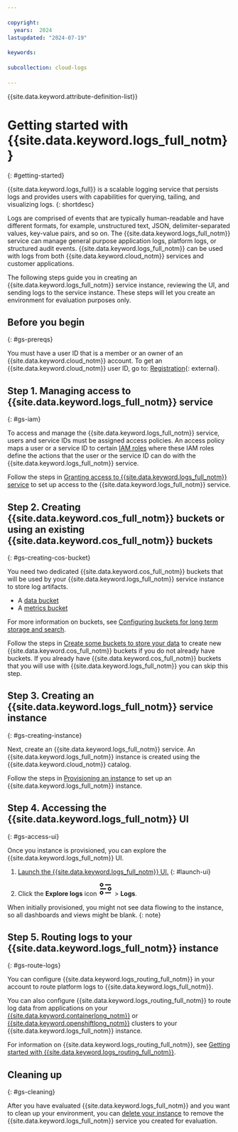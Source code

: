 ```yaml
---

copyright:
  years:  2024
lastupdated: "2024-07-19"

keywords:

subcollection: cloud-logs

---
```


{{site.data.keyword.attribute-definition-list}}

# Getting started with {{site.data.keyword.logs_full_notm}}
{: #getting-started}

{{site.data.keyword.logs_full}} is a scalable logging service that persists logs and provides users with capabilities for querying, tailing, and visualizing logs.
{: shortdesc}

Logs are comprised of events that are typically human-readable and have different formats, for example, unstructured text, JSON, delimiter-separated values, key-value pairs, and so on. The {{site.data.keyword.logs_full_notm}} service can manage general purpose application logs, platform logs, or structured audit events. {{site.data.keyword.logs_full_notm}} can be used with logs from both {{site.data.keyword.cloud_notm}} services and customer applications.

The following steps guide you in creating an {{site.data.keyword.logs_full_notm}} service instance, reviewing the UI, and sending logs to the service instance. These steps will let you create an environment for evaluation purposes only.

## Before you begin
{: #gs-prereqs}

You must have a user ID that is a member or an owner of an {{site.data.keyword.cloud_notm}} account. To get an {{site.data.keyword.cloud_notm}} user ID, go to: [Registration](https://{DomainName}/login){: external}.

## Step 1. Managing access to {{site.data.keyword.logs_full_notm}} service
{: #gs-iam}

To access and manage the {{site.data.keyword.logs_full_notm}} service, users and service IDs must be assigned access policies. An access policy maps a user or a service ID to certain [IAM roles](/docs/cloud-logs?topic=cloud-logs-iam) where these IAM roles define the actions that the user or the service ID can do with the {{site.data.keyword.logs_full_notm}} service.

Follow the steps in [Granting access to {{site.data.keyword.logs_full_notm}} service](/docs/cloud-logs?topic=cloud-logs-iam-assign-access&interface=ui) to set up access to the {{site.data.keyword.logs_full_notm}} service.

## Step 2. Creating {{site.data.keyword.cos_full_notm}} buckets or using an existing {{site.data.keyword.cos_full_notm}} buckets
{: #gs-creating-cos-bucket}

You need two dedicated {{site.data.keyword.cos_full_notm}} buckets that will be used by your {{site.data.keyword.logs_full_notm}} service instance to store log artifacts.

* A [data bucket](/docs/cloud-logs?topic=cloud-logs-configure-data-bucket&interface=cli)
* A [metrics bucket](/docs/cloud-logs?topic=cloud-logs-configure-metrics-bucket&interface=cli)

For more information on buckets, see [Configuring buckets for long term storage and search](/docs/cloud-logs?topic=cloud-logs-about-bucket).

Follow the steps in [Create some buckets to store your data](/docs/cloud-object-storage?topic=cloud-object-storage-getting-started-cloud-object-storage#gs-create-buckets) to create new {{site.data.keyword.cos_full_notm}} buckets if you do not already have buckets. If you already have {{site.data.keyword.cos_full_notm}} buckets that you will use with {{site.data.keyword.logs_full_notm}} you can skip this step.

## Step 3. Creating an {{site.data.keyword.logs_full_notm}} service instance
{: #gs-creating-instance}

Next, create an {{site.data.keyword.logs_full_notm}} service. An {{site.data.keyword.logs_full_notm}} instance is created using the {{site.data.keyword.cloud_notm}} catalog.

Follow the steps in [Provisioning an instance](/docs/cloud-logs?topic=cloud-logs-instance-provision&interface=cli) to set up an {{site.data.keyword.logs_full_notm}} instance.


## Step 4. Accessing the {{site.data.keyword.logs_full_notm}} UI
{: #gs-access-ui}

Once you instance is provisioned, you can explore the {{site.data.keyword.logs_full_notm}} UI.

1. [Launch the {{site.data.keyword.logs_full_notm}} UI.](/docs/cloud-logs?topic=cloud-logs-instance-launch#instance-launch-cloud-ui)
{: #launch-ui}

2. Click the **Explore logs** icon ![Explore logs icon](/icons/explore.svg "Explore logs") > **Logs**.

When initially provisioned, you might not see data flowing to the instance, so all dashboards and views might be blank.
{: note}


## Step 5. Routing logs to your {{site.data.keyword.logs_full_notm}} instance
{: #gs-route-logs}

You can configure {{site.data.keyword.logs_routing_full_notm}} in your account to route platform logs to {{site.data.keyword.logs_full_notm}}.

You can also configure {{site.data.keyword.logs_routing_full_notm}} to route log data from applications on your [{{site.data.keyword.containerlong_notm}}](/docs/containers) or [{{site.data.keyword.openshiftlong_notm}}](/docs/openshift) clusters to your {{site.data.keyword.logs_full_notm}} instance.

For information on {{site.data.keyword.logs_routing_full_notm}}, see [Getting started with {{site.data.keyword.logs_routing_full_notm}}](/docs/logs-router?topic=logs-router-getting-started).

## Cleaning up
{: #gs-cleaning}

After you have evaluated {{site.data.keyword.logs_full_notm}} and you want to clean up your environment, you can [delete your instance](/docs/cloud-logs?topic=cloud-logs-instance-remove&interface=cli) to remove the {{site.data.keyword.logs_full_notm}} service you created for evaluation.
